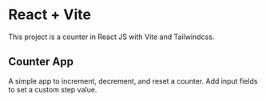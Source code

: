 # React + Vite

This project is a counter in React JS with Vite and Tailwindcss.

## Counter App

A simple app to increment, decrement, and reset a counter.
Add input fields to set a custom step value.
